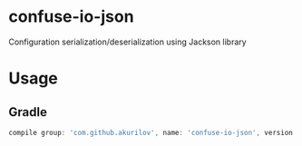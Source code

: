 # confuse-io-json
Configuration serialization/deserialization using Jackson library

# Usage

## Gradle

```groovy
compile group: 'com.github.akurilov', name: 'confuse-io-json', version: '1.1.0'
```

